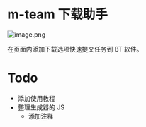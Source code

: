 # m-team 下载助手

![image.png](https://i.loli.net/2019/12/28/Hk4AsTMrZp5coLO.png)

在页面内添加下载选项快速提交任务到 BT 软件。

# Todo
- 添加使用教程
- 整理生成器的 JS
    - 添加注释
